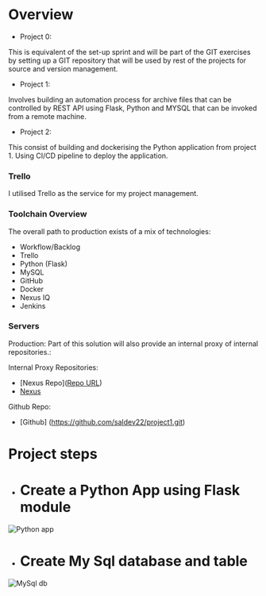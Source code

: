 # Overview 

* Project 0:

This is equivalent of the set-up sprint and will be part of the GIT exercises by setting up a GIT repository that will be used by rest of the projects for source and version management.

* Project 1:
   
Involves building an automation process for archive files that can be controlled by REST API using Flask, Python and MYSQL that can be invoked from a remote machine.

* Project 2:
  
This consist of building and dockerising the Python application from project 1.
Using CI/CD pipeline to deploy the application.

### Trello

I utilised Trello as the service for my project management. 



### Toolchain Overview

The overall path to production exists of a mix of technologies:

* Workflow/Backlog
* Trello
* Python (Flask)
* MySQL
* GitHub
* Docker
* Nexus IQ
* Jenkins

### Servers

Production:
Part of this solution will also provide an internal proxy of internal repositories.:

Internal Proxy Repositories:
 * [Nexus Repo]([Repo URL](http://localhost:8081/repository/docker-hub2/))
 * [Nexus](http://localhost:8081/repository/docker-proxy/)

Github Repo:
 * [Github] (https://github.com/saldev22/project1.git)



 
 # Project steps 

 * # Create a Python App using Flask module
![Python app](https://github.com/saldev22/project1/assets/114541841/71472a0a-7eeb-43e8-af7a-4d3f75d1606a)

 * # Create My Sql database and table 
   
![MySql db](https://github.com/saldev22/project1/assets/114541841/5e27b05d-f987-4e4d-afc4-3c6e179b537d)


 
